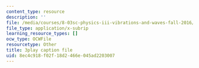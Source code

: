 ```yaml
---
content_type: resource
description: ''
file: /media/courses/8-03sc-physics-iii-vibrations-and-waves-fall-2016/8ec4c918f02f18d2466e045ad2203007_In0E5_JrPpo.srt
file_type: application/x-subrip
learning_resource_types: []
ocw_type: OCWFile
resourcetype: Other
title: 3play caption file
uid: 8ec4c918-f02f-18d2-466e-045ad2203007
---
```

